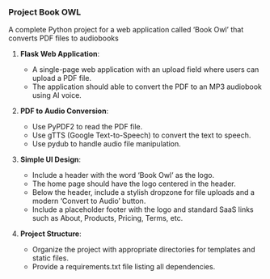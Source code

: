 ### Project Book OWL
A complete Python project for a web application 
called ‘Book Owl’ that converts PDF files to audiobooks

1. **Flask Web Application**:
    - A single-page web application with an upload field where users can upload a PDF file.
    - The application should able to convert the PDF to an MP3 audiobook using AI voice.


2. **PDF to Audio Conversion**:
    - Use PyPDF2 to read the PDF file.
    - Use gTTS (Google Text-to-Speech) to convert the text to speech.
    - Use pydub to handle audio file manipulation.


3. **Simple UI Design**:
    - Include a header with the word ‘Book Owl’ as the logo. 
    - The home page should have the logo centered in the header.
    - Below the header, include a stylish dropzone for file uploads and a modern ‘Convert to Audio’ button.
    - Include a placeholder footer with the logo and standard SaaS links such as About, Products, Pricing, Terms, etc.


4. **Project Structure**:
    - Organize the project with appropriate directories for templates and static files.
    - Provide a requirements.txt file listing all dependencies.
